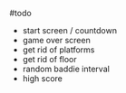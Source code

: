 #todo

- start screen / countdown
- game over screen
- get rid of platforms
- get rid of floor
- random baddie interval
- high score
